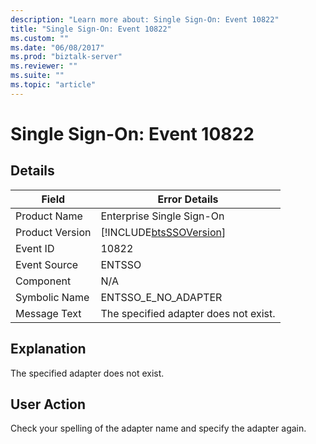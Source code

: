 ```yaml
---
description: "Learn more about: Single Sign-On: Event 10822"
title: "Single Sign-On: Event 10822"
ms.custom: ""
ms.date: "06/08/2017"
ms.prod: "biztalk-server"
ms.reviewer: ""
ms.suite: ""
ms.topic: "article"
---
```

# Single Sign-On: Event 10822
## Details  
  
| Field | Error Details |
|-----------------|------------------------------------------------------------|
|  Product Name   |                 Enterprise Single Sign-On                  |
| Product Version | [!INCLUDE[btsSSOVersion](../includes/btsssoversion-md.md)] |
|    Event ID     |                           10822                            |
|  Event Source   |                           ENTSSO                           |
|    Component    |                            N/A                             |
|  Symbolic Name  |                    ENTSSO_E_NO_ADAPTER                     |
|  Message Text   |           The specified adapter does not exist.            |
  
## Explanation  
 The specified adapter does not exist.  
  
## User Action  
 Check your spelling of the adapter name and specify the adapter again.

